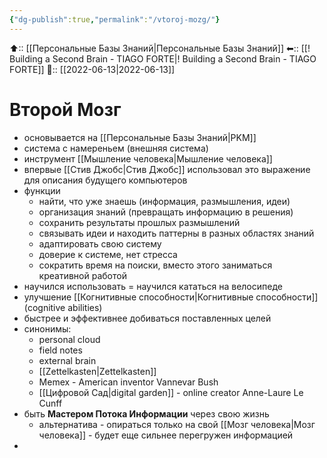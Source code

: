 ```yaml
---
{"dg-publish":true,"permalink":"/vtoroj-mozg/"}
---
```



⬆:: [[Персональные Базы Знаний\|Персональные Базы Знаний]]
⬅:: [[! Building a Second Brain - TIAGO FORTE\|! Building a Second Brain - TIAGO FORTE]]
📅:: [[2022-06-13\|2022-06-13]]

# Второй Мозг
- основывается на [[Персональные Базы Знаний\|PKM]]
- система с намереньем (внешняя система)
- инструмент [[Мышление человека\|Мышление человека]]
- впервые [[Стив Джобс\|Стив Джобс]] использовал это выражение для описания будущего компьютеров
- функции
	- найти, что уже знаешь (информация, размышления, идеи)
	- организация знаний (превращать информацию в решения)
	- сохранить результаты прошлых размышлений
	- связывать идеи и находить паттерны в разных областях знаний
	- адаптировать свою систему
	- доверие к системе, нет стресса
	- сократить время на поиски, вместо этого заниматься креативной работой
- научился использовать = научился кататься на велосипеде
- улучшение [[Когнитивные способности\|Когнитивные способности]] (cognitive abilities)
- быстрее и эффективнее добиваться поставленных целей
- синонимы: 
	- personal cloud 
	- field notes
	- external brain 
	- [[Zettelkasten\|Zettelkasten]]
	- Memex - American inventor Vannevar Bush
	- [[Цифровой Сад\|digital garden]] - online creator Anne-Laure Le Cunff
- быть **Мастером Потока Информации** через свою жизнь
	- альтернатива - опираться только на свой [[Мозг человека\|Мозг человека]] - будет еще сильнее перегружен информацией
- 